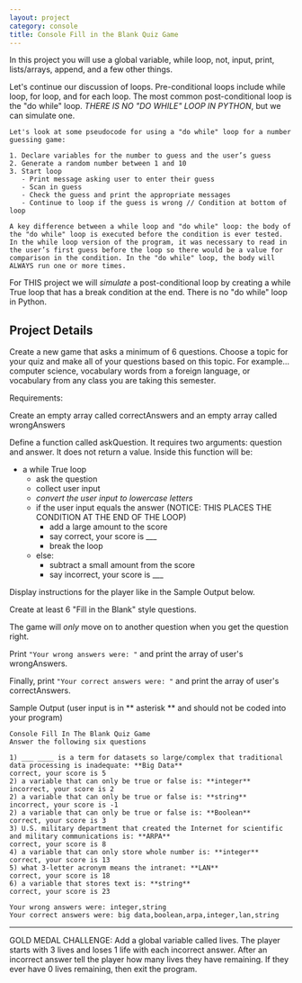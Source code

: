 ```yaml
---
layout: project
category: console
title: Console Fill in the Blank Quiz Game
---
```

In this project you will use a global variable, while loop, not, input, print, lists/arrays, append, and a few other things.

Let's continue our discussion of loops. Pre-conditional loops include while loop, for loop, and for each loop. The most common post-conditional loop is the "do while" loop. *THERE IS NO "DO WHILE" LOOP IN PYTHON*, but we can simulate one.
```
Let's look at some pseudocode for using a "do while" loop for a number guessing game:

1. Declare variables for the number to guess and the user’s guess
2. Generate a random number between 1 and 10
3. Start loop
   - Print message asking user to enter their guess
   - Scan in guess
   - Check the guess and print the appropriate messages
   - Continue to loop if the guess is wrong // Condition at bottom of loop

A key difference between a while loop and "do while" loop: the body of the "do while" loop is executed before the condition is ever tested. In the while loop version of the program, it was necessary to read in the user’s first guess before the loop so there would be a value for comparison in the condition. In the "do while" loop, the body will ALWAYS run one or more times.
```

For THIS project we will *simulate* a post-conditional loop by creating a while True loop that has a break condition at the end. There is no "do while" loop in Python.

## Project Details

Create a new game that asks a minimum of 6 questions. Choose a topic for your quiz and make all of your questions based on this topic. For example... computer science, vocabulary words from a foreign language, or vocabulary from any class you are taking this semester.

Requirements:

Create an empty array called correctAnswers and an empty array called wrongAnswers

Define a function called askQuestion. It requires two arguments: question and answer. It does not return a value. Inside this function will be:
- a while True loop
  - ask the question
  - collect user input
  - *convert the user input to lowercase letters*
  - if the user input equals the answer (NOTICE: THIS PLACES THE CONDITION AT THE END OF THE LOOP)
    - add a large amount to the score
    - say correct, your score is ___
    - break the loop
  - else:
    - subtract a small amount from the score
    - say incorrect, your score is ___

Display instructions for the player like in the Sample Output below.

Create at least 6 "Fill in the Blank" style questions.

The game will *only* move on to another question when you get the question right.

Print ```"Your wrong answers were: "``` and print the array of user's wrongAnswers.

Finally, print ```"Your correct answers were: "``` and print the array of user's correctAnswers.

Sample Output (user input is in ** asterisk ** and should not be coded into your program)
```
Console Fill In The Blank Quiz Game
Answer the following six questions

1) ___ ____ is a term for datasets so large/complex that traditional data processing is inadequate: **Big Data**
correct, your score is 5
2) a variable that can only be true or false is: **integer**
incorrect, your score is 2
2) a variable that can only be true or false is: **string**
incorrect, your score is -1
2) a variable that can only be true or false is: **Boolean**
correct, your score is 3
3) U.S. military department that created the Internet for scientific and military communications is: **ARPA**
correct, your score is 8
4) a variable that can only store whole number is: **integer**
correct, your score is 13
5) what 3-letter acronym means the intranet: **LAN**
correct, your score is 18
6) a variable that stores text is: **string**
correct, your score is 23

Your wrong answers were: integer,string
Your correct answers were: big data,boolean,arpa,integer,lan,string
```

-------

GOLD MEDAL CHALLENGE: Add a global variable called lives. The player starts with 3 lives and loses 1 life with each incorrect answer. After an incorrect answer tell the player how many lives they have remaining. If they ever have 0 lives remaining, then exit the program.
